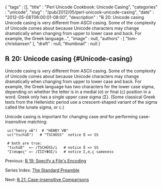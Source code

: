 {
   "tags" : [],
   "title" : "Perl Unicode Cookbook: Unicode Casing",
   "categories" : "unicode",
   "slug" : "/pub/2012/05/perl-unicook-unicode-casing",
   "date" : "2012-05-08T06:00:01-08:00",
   "description" : "℞ 20: Unicode casing Unicode casing is very diﬀerent from ASCII casing. Some of the complexity of Unicode comes about because Unicode characters may change dramatically when changing from upper to lower case and back. For example, the Greek language...",
   "image" : null,
   "authors" : [
      "tom-christiansen"
   ],
   "draft" : null,
   "thumbnail" : null
}





℞ 20: Unicode casing {#Unicode-casing}
--------------------

Unicode casing is very diﬀerent from ASCII casing. Some of the
complexity of Unicode comes about because Unicode characters may change
dramatically when changing from upper to lower case and back. For
example, the Greek language has two characters for the lower case sigma,
depending on whether the letter is in a medial (σ) or final (ς) position
in a word. Greek only has a single upper case sigma (Σ). (Some classical
Greek texts from the Hellenistic period use a crescent-shaped variant of
the sigma called the lunate sigma, or ϲ.)

Unicode casing is important for changing case *and* for performing
case-insensitive matching:

     uc("henry ⅷ")  # "HENRY Ⅷ"
     uc("tschüß")   # "TSCHÜSS"  notice ß => SS

     # both are true:
     "tschüß"  =~ /TSCHÜSS/i   # notice ß => SS
     "Σίσυφος" =~ /ΣΊΣΥΦΟΣ/i   # notice Σ,σ,ς sameness

Previous: [℞ 19: Specify a File's
Encoding](/media/_pub_2012_05_perl-unicook-unicode-casing/perlunicook-specify-a-files-encoding.html)

Series Index: [The Standard
Preamble](/media/_pub_2012_05_perl-unicook-unicode-casing/perlunicook-standard-preamble.html)

Next: [℞ 21: Case-insensitive
Comparisons](/media/_pub_2012_05_perl-unicook-unicode-casing/perlunicook-case-insensitive-comparisons.html)


